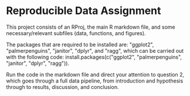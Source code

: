# Reproducible Data Assignment
This project consists of an RProj, the main R markdown file, and some necessary/relevant subfiles (data, functions, and figures).

The packages that are required to be installed are: "ggplot2", "palmerpenguins", "janitor", "dplyr", and "ragg", which can be carried out with the following code: install.packages(c("ggplot2", "palmerpenguins", "janitor", "dplyr", "ragg")).

Run the code in the markdown file and direct your attention to question 2, which goes through a full data pipeline, from introduction and hypothesis through to results, discussion, and conclusion.

